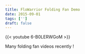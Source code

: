 ```yaml
---
title: FloWarrior Folding Fan Demo
date: 2015-09-01
tags: ['']
draft: false
---
```

{{< youtube 6-B0LERWGoM >}}

<p>Many folding fan videos recently !</p>

